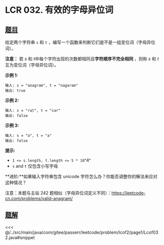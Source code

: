 # LCR 032. 有效的字母异位词

## [题目](https://leetcode.cn/problems/dKk3P7/)
给定两个字符串 `s` 和 `t` ，编写一个函数来判断它们是不是一组变位词（字母异位词）。

**注意：** 若 *s* 和 *t*中每个字符出现的次数都相同且**字符顺序不完全相同** ，则称 *s* 和 *t*互为变位词（字母异位词）。

**示例 1:**

```
输入: s = "anagram", t = "nagaram"
输出: true
```

**示例 2:**

```
输入: s = "rat", t = "car"
输出: false
```

**示例 3:**

```
输入: s = "a", t = "a"
输出: false
```

**提示:**

* `1 <= s.length, t.length <= 5 * 10`^4^
* `s` and `t` 仅包含小写字母

**进阶:**如果输入字符串包含 unicode 字符怎么办？你能否调整你的解法来应对这种情况？

注意：本题与主站 242 题相似（字母异位词定义不同）：<https://leetcode-cn.com/problems/valid-anagram/>


## [题解](https://github.com/PasseRR/JavaLeetCode/blob/master/src/main/java/com/gitee/passerr/leetcode/problem/lcof2/page1/Lcof032.java)

<<< @/../src/main/java/com/gitee/passerr/leetcode/problem/lcof2/page1/Lcof032.java#snippet
